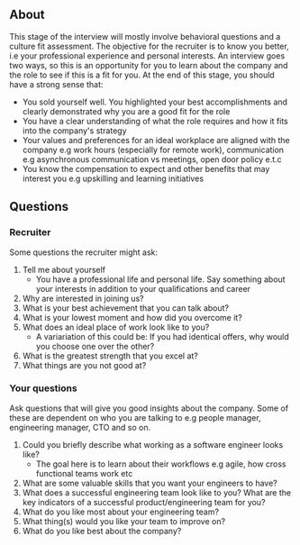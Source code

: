 ## About
This stage of the interview will mostly involve behavioral questions and a culture fit assessment. The objective for the recruiter is to know you better, i.e your professional experience and personal interests. An interview goes two ways, so this is an opportunity for you to learn about the company and the role to see if this is a fit for you. At the end of this stage, you should have a strong sense that:

- You sold yourself well. You highlighted your best accomplishments and clearly demonstrated why you are a good fit for the role
- You have a clear understanding of what the role requires and how it fits into the company's strategy
- Your values and preferences for an ideal workplace are aligned with the company e.g work hours (especially for remote work), communication e.g asynchronous communication vs meetings, open door policy e.t.c
- You know the compensation to expect and other benefits that may interest you e.g upskilling and learning initiatives

## Questions
### Recruiter
Some questions the recruiter might ask:

1. Tell me about yourself
    - You have a professional life and personal life. Say something about your interests in addition to your qualifications and career
2. Why are interested in joining us?
3. What is your best achievement that you can talk about?
4. What is your lowest moment and how did you overcome it?
5. What does an ideal place of work look like to you?
    - A variariation of this could be: If you had identical offers, why would you choose one over the other?
6. What is the greatest strength that you excel at?
7. What things are you not good at?

### Your questions
Ask questions that will give you good insights about the company. Some of these are dependent on who you are talking to e.g people manager, engineering manager, CTO and so on.

1. Could you briefly describe what working as a software engineer looks like?
    - The goal here is to learn about their workflows e.g agile, how cross functional teams work etc
2. What are some valuable skills that you want your engineers to have?
3. What does a successful engineering team look like to you? What are the key indicators of a successful product/engineering team for you?
4. What do you like most about your engineering team?
5. What thing(s) would you like your team to improve on?
6. What do you like best about the company?
